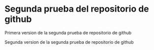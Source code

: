 # Segunda prueba del repositorio de github

Primera version de la segunda prueba de repositorio de github

Segunda version de la segunda prueba de repositorio de github